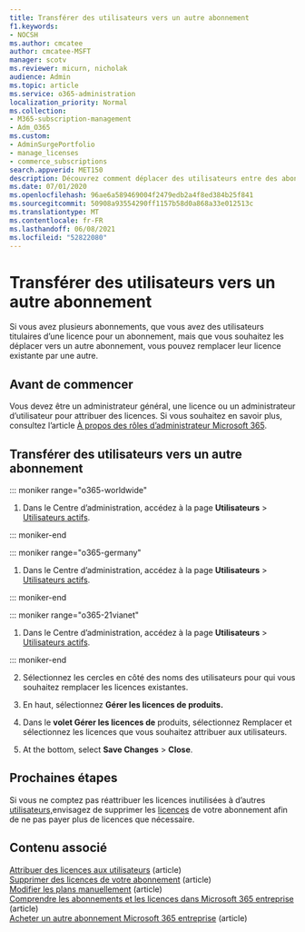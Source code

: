 ```yaml
---
title: Transférer des utilisateurs vers un autre abonnement
f1.keywords:
- NOCSH
ms.author: cmcatee
author: cmcatee-MSFT
manager: scotv
ms.reviewer: micurn, nicholak
audience: Admin
ms.topic: article
ms.service: o365-administration
localization_priority: Normal
ms.collection:
- M365-subscription-management
- Adm_O365
ms.custom:
- AdminSurgePortfolio
- manage_licenses
- commerce_subscriptions
search.appverid: MET150
description: Découvrez comment déplacer des utilisateurs entre des abonnements.
ms.date: 07/01/2020
ms.openlocfilehash: 96ae6a589469004f2479edb2a4f8ed384b25f841
ms.sourcegitcommit: 50908a93554290ff1157b58d0a868a33e012513c
ms.translationtype: MT
ms.contentlocale: fr-FR
ms.lasthandoff: 06/08/2021
ms.locfileid: "52822080"
---
```

# <a name="move-users-to-a-different-subscription"></a>Transférer des utilisateurs vers un autre abonnement

Si vous avez plusieurs abonnements, que vous avez des utilisateurs titulaires d’une licence pour un abonnement, mais que vous souhaitez les déplacer vers un autre abonnement, vous pouvez remplacer leur licence existante par une autre.

## <a name="before-you-begin"></a>Avant de commencer

Vous devez être un administrateur général, une licence ou un administrateur d’utilisateur pour attribuer des licences. Si vous souhaitez en savoir plus, consultez l’article [À propos des rôles d’administrateur Microsoft 365](../../admin/add-users/about-admin-roles.md).

## <a name="move-users-to-a-different-subscription"></a>Transférer des utilisateurs vers un autre abonnement

::: moniker range="o365-worldwide"

1. Dans le Centre d’administration, accédez à la page **Utilisateurs** \> <a href="https://go.microsoft.com/fwlink/p/?linkid=834822" target="_blank">Utilisateurs actifs</a>.

::: moniker-end

::: moniker range="o365-germany"

 1. Dans le Centre d’administration, accédez à la page **Utilisateurs** \> <a href="https://go.microsoft.com/fwlink/p/?linkid=847686" target="_blank">Utilisateurs actifs</a>.

::: moniker-end

::: moniker range="o365-21vianet"

 1. Dans le Centre d’administration, accédez à la page **Utilisateurs** \> <a href="https://go.microsoft.com/fwlink/p/?linkid=850628" target="_blank">Utilisateurs actifs</a>.

::: moniker-end

2. Sélectionnez les cercles en côté des noms des utilisateurs pour qui vous souhaitez remplacer les licences existantes.

3. En haut, sélectionnez **Gérer les licences de produits.**

4. Dans le **volet Gérer les licences de** produits, sélectionnez Remplacer et sélectionnez les licences que vous souhaitez attribuer aux utilisateurs. 

5. At the bottom, select **Save Changes** \> **Close**.

## <a name="next-steps"></a>Prochaines étapes

Si vous ne comptez pas réattribuer les licences inutilisées à d’autres [utilisateurs,](../../managed-desktop/get-started/assign-licenses.md)envisagez de supprimer les [licences](../../commerce/licenses/buy-licenses.md) de votre abonnement afin de ne pas payer plus de licences que nécessaire.

## <a name="related-content"></a>Contenu associé

[Attribuer des licences aux utilisateurs](../../admin/manage/assign-licenses-to-users.md) (article)\
[Supprimer des licences de votre abonnement](../licenses/buy-licenses.md) (article)\
[Modifier les plans manuellement](change-plans-manually.md) (article)\
[Comprendre les abonnements et les licences dans Microsoft 365 entreprise](../licenses/subscriptions-and-licenses.md) (article)\
[Acheter un autre abonnement Microsoft 365 entreprise](../try-or-buy-microsoft-365.md) (article)
